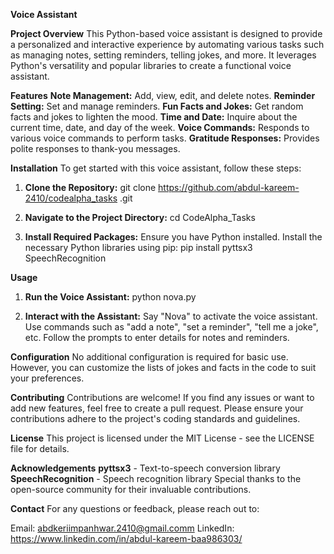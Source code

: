 **Voice Assistant**

**Project Overview**
This Python-based voice assistant is designed to provide a personalized and interactive experience by automating various tasks such as managing notes, setting reminders, telling jokes, and more. It leverages Python's versatility and popular libraries to create a functional voice assistant.

**Features**
**Note Management:** Add, view, edit, and delete notes.
**Reminder Setting:** Set and manage reminders.
**Fun Facts and Jokes:** Get random facts and jokes to lighten the mood.
**Time and Date:** Inquire about the current time, date, and day of the week.
**Voice Commands:** Responds to various voice commands to perform tasks.
**Gratitude Responses:** Provides polite responses to thank-you messages.

**Installation**
To get started with this voice assistant, follow these steps:

1. **Clone the Repository:**
git clone https://github.com/abdul-kareem-2410/codealpha_tasks
.git

3. **Navigate to the Project Directory:**
cd CodeAlpha_Tasks

4. **Install Required Packages:**
Ensure you have Python installed. Install the necessary Python libraries using pip:
pip install pyttsx3 SpeechRecognition

**Usage**
1. **Run the Voice Assistant:**
python nova.py

2. **Interact with the Assistant:**
Say "Nova" to activate the voice assistant.
Use commands such as "add a note", "set a reminder", "tell me a joke", etc.
Follow the prompts to enter details for notes and reminders.

**Configuration**
No additional configuration is required for basic use. However, you can customize the lists of jokes and facts in the code to suit your preferences.

**Contributing**
Contributions are welcome! If you find any issues or want to add new features, feel free to create a pull request. Please ensure your contributions adhere to the project's coding standards and guidelines.

**License**
This project is licensed under the MIT License - see the LICENSE file for details.

**Acknowledgements**
**pyttsx3** - Text-to-speech conversion library
**SpeechRecognition** - Speech recognition library
Special thanks to the open-source community for their invaluable contributions.

**Contact**
For any questions or feedback, please reach out to:

Email: abdkeriimpanhwar.2410@gmail.comm
LinkedIn: https://www.linkedin.com/in/abdul-kareem-baa986303/
